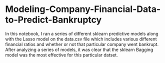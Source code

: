 # Modeling-Company-Financial-Data-to-Predict-Bankruptcy
In this notebook, I ran a series of different sklearn predictive models along with the Lasso model on the data.csv file which includes various different financial ratios and whether or not that particular company went bankrupt. After analyzing a series of models, it was clear that the sklearn Bagging model was the most effective for this particular datset.
